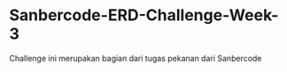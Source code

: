 # Sanbercode-ERD-Challenge-Week-3

Challenge ini merupakan bagian dari tugas pekanan dari Sanbercode
